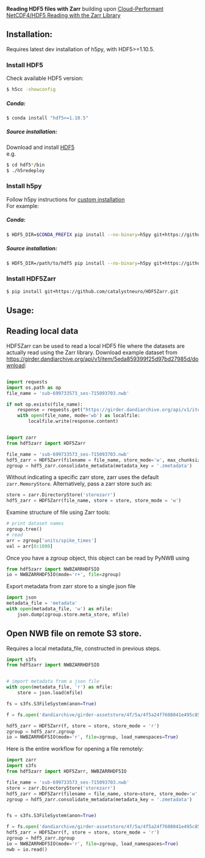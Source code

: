 <strong>Reading HDF5 files with Zarr</strong> building upon [Cloud-Performant NetCDF4/HDF5 Reading with the Zarr Library](https://medium.com/pangeo/cloud-performant-reading-of-netcdf4-hdf5-data-using-the-zarr-library-1a95c5c92314)

## Installation:

Requires latest dev installation of h5py, with HDF5>=1.10.5.

### Install HDF5
Check available HDF5 version:
```bash
$ h5cc -showconfig
```

##### Conda:
``` bash
$ conda install "hdf5>=1.10.5"
```

##### Source installation:
Download and install [HDF5](https://www.hdfgroup.org/downloads/hdf5/)  
e.g.
```bash
$ cd hdf5*/bin
$ ./h5redeploy
```

### Install h5py
Follow h5py instructions for [custom installation](https://h5py.readthedocs.io/en/stable/build.html#custom-installation)  
For example:
##### Conda:
``` bash
$ HDF5_DIR=$CONDA_PREFIX pip install --no-binary=h5py git+https://github.com/h5py/h5py.git
```

##### Source installation:
```bash
$ HDF5_DIR=/path/to/hdf5 pip install --no-binary=h5py git+https://github.com/h5py/h5py.git
```

### Install HDF5Zarr

```bash
$ pip install git+https://github.com/catalystneuro/HDF5Zarr.git
```


## Usage:

## Reading local data
HDF5Zarr can be used to read a local HDF5 file where the datasets are actually read using the Zarr library.
Download example dataset from https://girder.dandiarchive.org/api/v1/item/5eda859399f25d97bd27985d/download:

```python

import requests
import os.path as op
file_name = 'sub-699733573_ses-715093703.nwb'

if not op.exists(file_name):
    response = requests.get("https://girder.dandiarchive.org/api/v1/item/5eda859399f25d97bd27985d/download")
    with open(file_name, mode='wb') as localfile:
        localfile.write(response.content)

```

```python

import zarr
from hdf5zarr import HDF5Zarr

file_name = 'sub-699733573_ses-715093703.nwb'
hdf5_zarr = HDF5Zarr(filename = file_name, store_mode='w', max_chunksize=2*2**20)
zgroup = hdf5_zarr.consolidate_metadata(metadata_key = '.zmetadata')
```
Without indicating a specific zarr store, zarr uses the default `zarr.MemoryStore`.
Alternatively, pass a zarr store such as:
```python
store = zarr.DirectoryStore('storezarr')
hdf5_zarr = HDF5Zarr(file_name, store = store, store_mode = 'w')
```

Examine structure of file using Zarr tools:
```python
# print dataset names
zgroup.tree()
# read
arr = zgroup['units/spike_times']
val = arr[0:1000]
```

Once you have a zgroup object, this object can be read by PyNWB using
```python
from hdf5zarr import NWBZARRHDF5IO
io = NWBZARRHDF5IO(mode='r+', file=zgroup)
```

Export metadata from zarr store to a single json file
```python
import json
metadata_file = 'metadata'
with open(metadata_file, 'w') as mfile:
    json.dump(zgroup.store.meta_store, mfile)
```


## Open NWB file on remote S3 store.
Requires a local metadata_file, constructed in previous steps.
```python
import s3fs
from hdf5zarr import NWBZARRHDF5IO


# import metadata from a json file
with open(metadata_file, 'r') as mfile:
    store = json.load(mfile)

fs = s3fs.S3FileSystem(anon=True)

f = fs.open('dandiarchive/girder-assetstore/4f/5a/4f5a24f7608041e495c85329dba318b7', 'rb')

hdf5_zarr = HDF5Zarr(f, store = store, store_mode = 'r')
zgroup = hdf5_zarr.zgroup
io = NWBZARRHDF5IO(mode='r', file=zgroup, load_namespaces=True)
```

Here is the entire workflow for opening a file remotely:
```python
import zarr
import s3fs
from hdf5zarr import HDF5Zarr, NWBZARRHDF5IO

file_name = 'sub-699733573_ses-715093703.nwb'
store = zarr.DirectoryStore('storezarr')
hdf5_zarr = HDF5Zarr(filename = file_name, store=store, store_mode='w', max_chunksize=2*2**20)
zgroup = hdf5_zarr.consolidate_metadata(metadata_key = '.zmetadata')


fs = s3fs.S3FileSystem(anon=True)

f = fs.open('dandiarchive/girder-assetstore/4f/5a/4f5a24f7608041e495c85329dba318b7', 'rb')
hdf5_zarr = HDF5Zarr(f, store = store, store_mode = 'r')
zgroup = hdf5_zarr.zgroup
io = NWBZARRHDF5IO(mode='r', file=zgroup, load_namespaces=True)
nwb = io.read()
```
